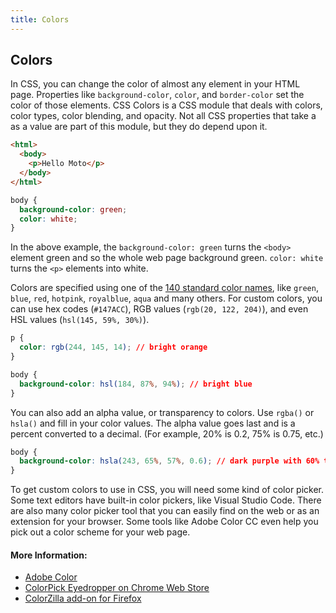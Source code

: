 ```yaml
---
title: Colors
---
```


## Colors

In CSS, you can change the color of almost any element in your HTML page. Properties like `background-color`, `color`, and `border-color` set the color of those elements. CSS Colors is a CSS module that deals with colors, color types, color blending, and opacity. Not all CSS properties that take a <color> as a value are part of this module, but they do depend upon it.

```html
<html>
  <body>
    <p>Hello Moto</p>
  </body>
</html>
```
```css
body {
  background-color: green;
  color: white;
}
```
In the above example, the `background-color: green` turns the `<body>` element green and so the whole web page background green. `color: white` turns the `<p>` elements into white.

Colors are specified using one of the [140 standard color names](https://www.w3schools.com/colors/colors_names.asp), like `green`, `blue`, `red`, `hotpink`, `royalblue`, `aqua` and many others. For custom colors, you can use hex codes (`#147ACC`), RGB values (`rgb(20, 122, 204)`), and even HSL values (`hsl(145, 59%, 30%)`).

```css
p {
  color: rgb(244, 145, 14); // bright orange
}

body {
  background-color: hsl(184, 87%, 94%); // bright blue
}
```

You can also add an alpha value, or transparency to colors. Use `rgba()` or `hsla()` and fill in your color values. The alpha value goes last and is a percent converted to a decimal. (For example, 20% is 0.2, 75% is 0.75, etc.)

```css
body {
  background-color: hsla(243, 65%, 57%, 0.6); // dark purple with 60% transparency
}
```

To get custom colors to use in CSS, you will need some kind of color picker. Some text editors have built-in color pickers, like Visual Studio Code. There are also many color picker tool that you can easily find on the web or as an extension for your browser. Some tools like Adobe Color CC even help you pick out a color scheme for your web page.

#### More Information:
* [Adobe Color](https://color.adobe.com/)
* [ColorPick Eyedropper on Chrome Web Store](https://chrome.google.com/webstore/detail/colorpick-eyedropper/ohcpnigalekghcmgcdcenkpelffpdolg?hl=en)
* [ColorZilla add-on for Firefox](https://addons.mozilla.org/en-US/firefox/addon/colorzilla/)
